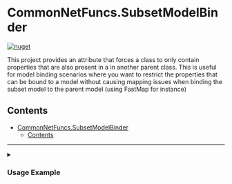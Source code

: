 # CommonNetFuncs.SubsetModelBinder

[![nuget](https://img.shields.io/nuget/dt/CommonNetFuncs.SubsetModelBinder)](https://www.nuget.org/packages/CommonNetFuncs.SubsetModelBinder/)

This project provides an attribute that forces a class to only contain properties that are also present in a in another parent class. This is useful for model binding scenarios where you want to restrict the properties that can be bound to a model without causing mapping issues when binding the subset model to the parent model (using FastMap for instance)

## Contents

- [CommonNetFuncs.SubsetModelBinder](#commonnetfuncssubsetmodelbinder)
  - [Contents](#contents)

---

<details>
<summary><h3>Usage Example</h3></summary>

```cs
public class Person
{
    public int Id { get; set; }
    public string Name { get; set; }
    public string Email { get; set; }
}

// This class will only allow properties that are also present in the Person class with the same name and optionally same type (type can be optionally be different)
[SubsetOf(typeof(Person))]
public class PersonSubset
{
    public int Id { get; set; }
    public string Name { get; set; }
}

[SubsetOf(typeof(Person))]
public class InvalidPersonSubset
{
    public int Id { get; set; }
    public string Name { get; set; }
    public string Mail { get; set; } // Throws compiler error because 'Mail' is not a property of the Person class
}
```

</details>
